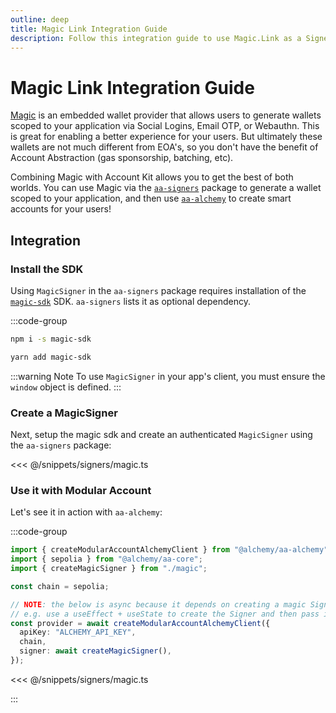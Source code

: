 ```yaml
---
outline: deep
title: Magic Link Integration Guide
description: Follow this integration guide to use Magic.Link as a Signer with Account Kit, a vertically integrated stack for building apps that support ERC-4337 and ERC-6900.
---
```


# Magic Link Integration Guide

[Magic](https://magic.link) is an embedded wallet provider that allows users to generate wallets scoped to your application via Social Logins, Email OTP, or Webauthn. This is great for enabling a better experience for your users. But ultimately these wallets are not much different from EOA's, so you don't have the benefit of Account Abstraction (gas sponsorship, batching, etc).

Combining Magic with Account Kit allows you to get the best of both worlds. You can use Magic via the [`aa-signers`](/packages/aa-signers/magic/introduction) package to generate a wallet scoped to your application, and then use [`aa-alchemy`](/packages/aa-alchemy/index) to create smart accounts for your users!

## Integration

### Install the SDK

Using `MagicSigner` in the `aa-signers` package requires installation of the [`magic-sdk`](https://github.com/magiclabs/magic-js) SDK. `aa-signers` lists it as optional dependency.

:::code-group

```bash [npm]
npm i -s magic-sdk
```

```bash [yarn]
yarn add magic-sdk
```

:::warning Note
To use `MagicSigner` in your app's client, you must ensure the `window` object is defined.
:::

### Create a MagicSigner

Next, setup the magic sdk and create an authenticated `MagicSigner` using the `aa-signers` package:

<<< @/snippets/signers/magic.ts

### Use it with Modular Account

Let's see it in action with `aa-alchemy`:

:::code-group

```ts [example.ts]
import { createModularAccountAlchemyClient } from "@alchemy/aa-alchemy";
import { sepolia } from "@alchemy/aa-core";
import { createMagicSigner } from "./magic";

const chain = sepolia;

// NOTE: the below is async because it depends on creating a magic Signer. You can choose to break that up how you want
// e.g. use a useEffect + useState to create the Signer and then pass it down to the provider
const provider = await createModularAccountAlchemyClient({
  apiKey: "ALCHEMY_API_KEY",
  chain,
  signer: await createMagicSigner(),
});
```

<<< @/snippets/signers/magic.ts

:::
